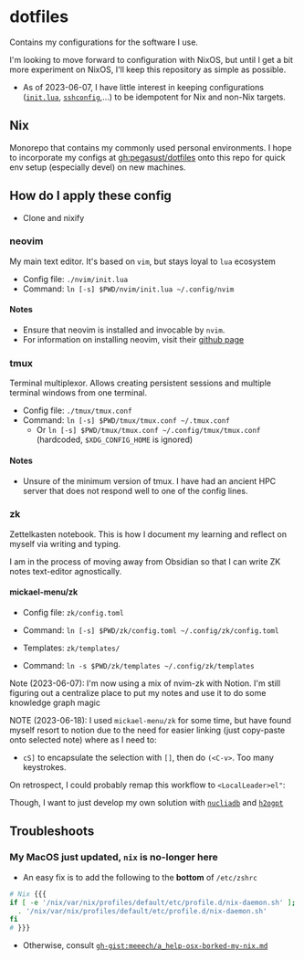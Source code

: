 # dotfiles

Contains my configurations for the software I use.

I'm looking to move forward to configuration with NixOS, but until I get
a bit more experiment on NixOS, I'll keep this repository as simple as possible.

- As of 2023-06-07, I have little interest in keeping configurations 
([`init.lua`](./native_configs/neovim/init.lua), [`sshconfig`](./native_configs/ssh/config),...) 
to be idempotent for Nix and non-Nix targets.

## Nix

Monorepo that contains my commonly used personal environments.
I hope to incorporate my configs at [gh:pegasust/dotfiles](https://github.com/pegasust/dotfiles)
onto this repo for quick env setup (especially devel) on new machines.

## How do I apply these config

- Clone and nixify

### neovim

My main text editor. It's based on `vim`, but stays loyal to `lua` ecosystem

- Config file: `./nvim/init.lua`
- Command: `ln [-s] $PWD/nvim/init.lua ~/.config/nvim`

#### Notes

- Ensure that neovim is installed and invocable by `nvim`.
- For information on installing neovim, visit their [github page](https://github.com/neovim/neovim/wiki/Installing-Neovim)

### tmux

Terminal multiplexor. Allows creating persistent sessions and multiple terminal windows
from one terminal.

- Config file: `./tmux/tmux.conf`
- Command: `ln [-s] $PWD/tmux/tmux.conf ~/.tmux.conf`
  - Or `ln [-s] $PWD/tmux/tmux.conf ~/.config/tmux/tmux.conf` (hardcoded, `$XDG_CONFIG_HOME` is ignored)

#### Notes

- Unsure of the minimum version of tmux. I have had an ancient HPC server
that does not respond well to one of the config lines.

### zk

Zettelkasten notebook. This is how I document my learning and reflect on myself
via writing and typing.

I am in the process of moving away from Obsidian so that I can write ZK notes
text-editor agnostically.

#### mickael-menu/zk


- Config file: `zk/config.toml`
- Command: `ln [-s] $PWD/zk/config.toml ~/.config/zk/config.toml`

- Templates: `zk/templates/`
- Command: `ln -s $PWD/zk/templates ~/.config/zk/templates`

Note (2023-06-07): I'm now using a mix of nvim-zk with Notion. I'm still figuring out
a centralize place to put my notes and use it to do some knowledge graph magic

NOTE (2023-06-18): I used `mickael-menu/zk` for some time, but have found myself 
resort to notion due to the need for easier linking (just copy-paste onto 
selected note) where as I need to:

- `cS]` to encapsulate the selection with `[]`, then do `(<C-v>`. Too many keystrokes.

On retrospect, I could probably remap this workflow to `<LocalLeader>el"`:

Though, I want to just develop my own solution with 
[`nucliadb`](https://github.com/nuclia/nucliadb) and 
[`h2ogpt`](https://github.com/h2oai/h2ogpt)

## Troubleshoots

### My MacOS just updated, `nix` is no-longer here

- An easy fix is to add the following  to the **bottom** of `/etc/zshrc`

```sh
# Nix {{{
if [ -e '/nix/var/nix/profiles/default/etc/profile.d/nix-daemon.sh' ]; then
  . '/nix/var/nix/profiles/default/etc/profile.d/nix-daemon.sh'
fi
# }}} 
```

- Otherwise, consult [`gh-gist:meeech/a_help-osx-borked-my-nix.md`](https://gist.github.com/meeech/0b97a86f235d10bc4e2a1116eec38e7e)


